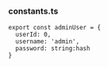 ### constants.ts
````
export const adminUser = {
  userId: 0,
  username: 'admin',
  password: string:hash
}